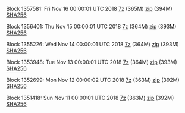Block 1357581: Fri Nov 16 00:00:01 UTC 2018 [7z](https://transfer.sh/yQwLJ/bootstrap.dat.20181116.7z) (365M) [zip](https://transfer.sh/Hj8fM/bootstrap.dat.20181116.zip) (394M) [SHA256](https://transfer.sh/oQOHy/sha256.txt)

Block 1356401: Thu Nov 15 00:00:01 UTC 2018 [7z](https://transfer.sh/93Wfl/bootstrap.dat.20181115.7z) (364M) [zip](https://transfer.sh/seYcC/bootstrap.dat.20181115.zip) (393M) [SHA256](https://transfer.sh/16ggxj/sha256.txt)

Block 1355226: Wed Nov 14 00:00:01 UTC 2018 [7z](https://transfer.sh/WHFPB/bootstrap.dat.20181114.7z) (364M) [zip](https://transfer.sh/PRT86/bootstrap.dat.20181114.zip) (393M) [SHA256](https://transfer.sh/xHXfD/sha256.txt)

Block 1353948: Tue Nov 13 00:00:01 UTC 2018 [7z](https://transfer.sh/Z6U3P/bootstrap.dat.20181113.7z) (364M) [zip](https://transfer.sh/qwBHD/bootstrap.dat.20181113.zip) (393M) [SHA256](https://transfer.sh/Byy4e/sha256.txt)

Block 1352699: Mon Nov 12 00:00:02 UTC 2018 [7z](https://transfer.sh/PAoLu/bootstrap.dat.20181112.7z) (363M) [zip](https://transfer.sh/ftgJG/bootstrap.dat.20181112.zip) (392M) [SHA256](https://transfer.sh/aytJP/sha256.txt)

Block 1351418: Sun Nov 11 00:00:01 UTC 2018 [7z](https://transfer.sh/ywGYT/bootstrap.dat.20181111.7z) (363M) [zip](https://transfer.sh/V5Wcl/bootstrap.dat.20181111.zip) (392M) [SHA256](https://transfer.sh/94s2F/sha256.txt)
